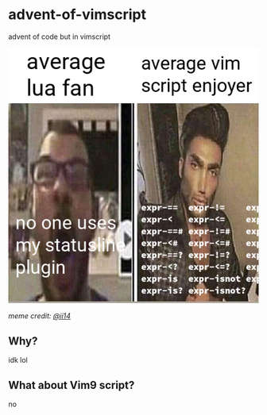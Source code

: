 # advent-of-vimscript

advent of code but in vimscript

![average lua fan vs average vim script enjoyer](./media/ii14-meme.png)

_meme credit: [@ii14](https://github.com/ii14)_

## Why?

idk lol

## What about Vim9 script?

no
